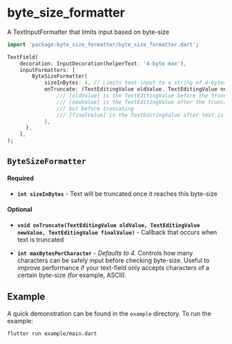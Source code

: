 # byte_size_formatter

A TextInputFormatter that limits input based on byte-size

```dart
import 'package:byte_size_formatter/byte_size_formatter.dart';

TextField(
    decoration: InputDecoration(helperText: '4-byte max'),
    inputFormatters: [
        ByteSizeFormatter(
            sizeInBytes: 4, // Limits text input to a string of 4-bytes or less
            onTruncate: (TextEditingValue oldValue, TextEditingValue newValue, TextEditingValue finalValue) {
                /// [oldValue] is the TextEditingValue before the truncated text was entered
                /// [newValue] is the TextEditingValue after the truncated text was entered,
                /// but before truncating
                /// [finalValue] is the TextEditingValue after text is truncated
            },
      ),
    ],
);
```

## `ByteSizeFormatter`

#### __Required__
- **`int sizeInBytes`** - Text will be truncated once it reaches this byte-size

#### __Optional__
- **`void onTruncate(TextEditingValue oldValue, TextEditingValue newValue, TextEditingValue finalValue)`** - Callback that occurs when text is truncated

- **`int maxBytesPerCharacter`** - *Defaults to 4.* Controls how many characters can be safely input before checking byte-size. Useful to improve performance if your text-field only accepts characters of a certain byte-size (for example, ASCII).

## Example

A quick demonstration can be found in the `example` directory. To run the example:

`flutter run example/main.dart`
